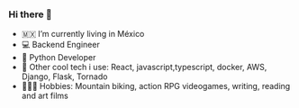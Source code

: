 ### Hi there 👋



- 🇲🇽 I’m currently living in México
- 💻 Backend Engineer
- 🐍 Python Developer
- 🐧 Other cool tech i use: React, javascript,typescript,  docker, AWS, Django, Flask, Tornado
- 🚵🏻‍♀️ Hobbies: Mountain biking, action RPG videogames, writing, reading and art films


